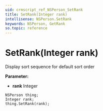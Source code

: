 ```yaml
---
uid: crmscript_ref_NSPerson_SetRank
title: SetRank(Integer rank)
intellisense: NSPerson.SetRank
keywords: NSPerson, GetRank
so.topic: reference
---
```


# SetRank(Integer rank)

Display sort sequence for default sort order

**Parameter:** 
 - **rank** Integer

```crmscript
NSPerson thing;
Integer rank;
thing.SetRank(rank);
```


